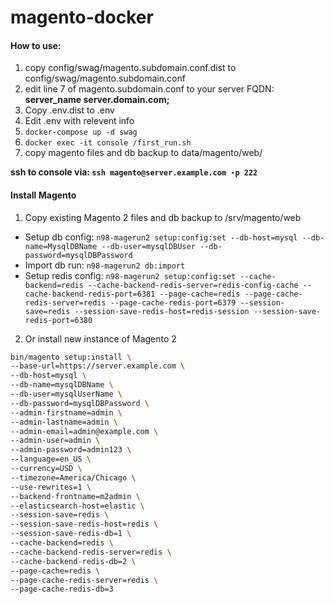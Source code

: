 # magento-docker
#### How to use:
1. copy config/swag/magento.subdomain.conf.dist to config/swag/magento.subdomain.conf
2. edit line 7 of magento.subdomain.conf to your server FQDN: **server_name server.domain.com;**
3. Copy .env.dist to .env
4. Edit .env with relevent info
5. `docker-compose up -d swag`
6. `docker exec -it console /first_run.sh`
7. copy magento files and db backup to data/magento/web/

**ssh to console via: `ssh magento@server.example.com -p 222`**

#### Install Magento
1. Copy existing Magento 2 files and db backup to /srv/magento/web 
 * Setup db config: `n98-magerun2 setup:config:set --db-host=mysql --db-name=MysqlDBName --db-user=mysqlDBUser --db-password=mysqlDBPassword`
 * Import db run: `n98-magerun2 db:import`
 * Setup redis config: `n98-magerun2 setup:config:set --cache-backend=redis --cache-backend-redis-server=redis-config-cache --cache-backend-redis-port=6381 --page-cache=redis --page-cache-redis-server=redis --page-cache-redis-port=6379 --session-save=redis --session-save-redis-host=redis-session --session-save-redis-port=6380`
2. Or install new instance of Magento 2
```bash
bin/magento setup:install \
--base-url=https://server.example.com \
--db-host=mysql \
--db-name=mysqlDBName \
--db-user=mysqlUserName \
--db-password=mysqlDBPassword \
--admin-firstname=admin \
--admin-lastname=admin \
--admin-email=admin@example.com \
--admin-user=admin \
--admin-password=admin123 \
--language=en_US \
--currency=USD \
--timezone=America/Chicago \
--use-rewrites=1 \
--backend-frontname=m2admin \
--elasticsearch-host=elastic \
--session-save=redis \
--session-save-redis-host=redis \
--session-save-redis-db=1 \
--cache-backend=redis \
--cache-backend-redis-server=redis \
--cache-backend-redis-db=2 \
--page-cache=redis \
--page-cache-redis-server=redis \
--page-cache-redis-db=3
```
